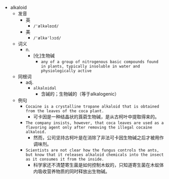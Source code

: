 - alkaloid
  - 发音
    - 英
      - `/'ælkəlɒɪd/`
    - 美
      - `/'ælkə'lɔɪd/`
  - 词义
    - n.
      - [化]生物碱
        - `any of a group of nitrogenous basic compounds found in plants, typically insoluble in water and physiologically active`
  - 同根词
    - adj.
      - `alkaloidal`
        - 含碱的；生物碱的（等于alkalogenic）
  - 例句
    - `Cocaine is a crystalline tropane alkaloid that is obtained from the leaves of the coca plant.`
      - 可卡因是一种结晶状的莨菪生物碱，是从古柯叶中提取得来的。
    - `The company insists, however, that coca leaves are used as a flavoring agent only after removing the illegal cocaine alkaloid.`
      - 然而，公司坚持古柯叶是在消除了非法可卡因生物碱之后才被用作调味剂。
    - `Scientists are not clear how the fungus controls the ants, but know that it releases alkaloid chemicals into the insect as it consumes it from the inside.`
      - 科学家还不清楚寄生菌是如何控制木蚁的，只知道寄生菌在木蚁体内吸收营养物质的同时释放出生物碱。

